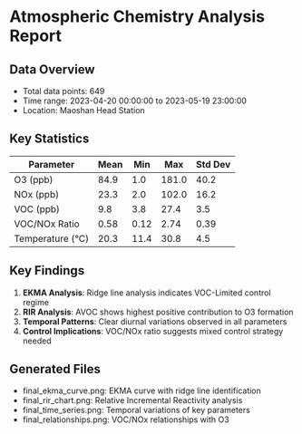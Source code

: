 
# Atmospheric Chemistry Analysis Report

## Data Overview
- Total data points: 649
- Time range: 2023-04-20 00:00:00 to 2023-05-19 23:00:00
- Location: Maoshan Head Station

## Key Statistics
| Parameter | Mean | Min | Max | Std Dev |
|-----------|------|-----|-----|---------|
| O3 (ppb) | 84.9 | 1.0 | 181.0 | 40.2 |
| NOx (ppb) | 23.3 | 2.0 | 102.0 | 16.2 |
| VOC (ppb) | 9.8 | 3.8 | 27.4 | 3.5 |
| VOC/NOx Ratio | 0.58 | 0.12 | 2.74 | 0.39 |
| Temperature (°C) | 20.3 | 11.4 | 30.8 | 4.5 |

## Key Findings
1. **EKMA Analysis**: Ridge line analysis indicates VOC-Limited control regime
2. **RIR Analysis**: AVOC shows highest positive contribution to O3 formation
3. **Temporal Patterns**: Clear diurnal variations observed in all parameters
4. **Control Implications**: VOC/NOx ratio suggests mixed control strategy needed

## Generated Files
- final_ekma_curve.png: EKMA curve with ridge line identification
- final_rir_chart.png: Relative Incremental Reactivity analysis
- final_time_series.png: Temporal variations of key parameters
- final_relationships.png: VOC/NOx relationships with O3
